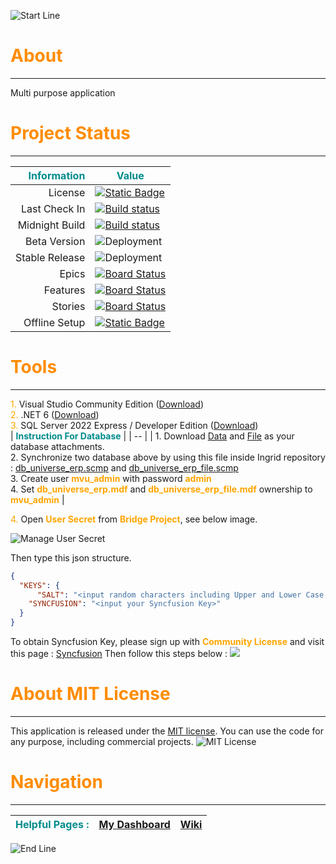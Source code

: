 ![Start Line](https://res.cloudinary.com/cagakmelon/image/upload/v1686057819/apps/ingrid-assets/readme.md/readme.md.png)

#   <span style="color:darkorange">**About**</span>
----
Multi purpose application

#   <span style="color:darkorange">**Project Status**</span>
---
| <span style="color:darkcyan">Information</span> | <span style="color:darkcyan">Value</span> |
|--:|--|
|License| [![Static Badge](https://img.shields.io/badge/License-MIT-blue)](https://opensource.org/license/mit/) |
|Last Check In| [![Build status](https://cagakmelon.visualstudio.com/Ingrid/_apis/build/status/www.iupdt.my.id/scheduled/CI-Build)](https://cagakmelon.visualstudio.com/Ingrid/_build/latest?definitionId=8) |
|Midnight Build| [![Build status](https://cagakmelon.visualstudio.com/Ingrid/_apis/build/status/www.iupdt.my.id/scheduled/Midnight-Build-Beta)](https://cagakmelon.visualstudio.com/Ingrid/_build/latest?definitionId=1) |
|Beta Version| ![Deployment](https://cagakmelon.vsrm.visualstudio.com/_apis/public/Release/badge/b18fd3bc-9ceb-49c2-a02c-ceaf5dd627ef/1/2) |
|Stable Release| ![Deployment](https://cagakmelon.vsrm.visualstudio.com/_apis/public/Release/badge/b18fd3bc-9ceb-49c2-a02c-ceaf5dd627ef/2/3) |
|Epics| [![Board Status](https://cagakmelon.visualstudio.com/b18fd3bc-9ceb-49c2-a02c-ceaf5dd627ef/d8d5eb94-3f20-4331-b741-a71cad549752/_apis/work/boardbadge/618e4563-8610-4e05-baa7-5e30f40ea320?columnOptions=1)](https://cagakmelon.visualstudio.com/b18fd3bc-9ceb-49c2-a02c-ceaf5dd627ef/_boards/board/t/d8d5eb94-3f20-4331-b741-a71cad549752/Epics/) |
|Features| [![Board Status](https://cagakmelon.visualstudio.com/b18fd3bc-9ceb-49c2-a02c-ceaf5dd627ef/d8d5eb94-3f20-4331-b741-a71cad549752/_apis/work/boardbadge/e555542b-4c40-4b49-839c-9f4f3facb8ff?columnOptions=1)](https://cagakmelon.visualstudio.com/b18fd3bc-9ceb-49c2-a02c-ceaf5dd627ef/_boards/board/t/d8d5eb94-3f20-4331-b741-a71cad549752/Features/) |
|Stories| [![Board Status](https://cagakmelon.visualstudio.com/b18fd3bc-9ceb-49c2-a02c-ceaf5dd627ef/d8d5eb94-3f20-4331-b741-a71cad549752/_apis/work/boardbadge/531d42ad-5741-4fbf-b551-86a086c98e7f?columnOptions=1)](https://cagakmelon.visualstudio.com/b18fd3bc-9ceb-49c2-a02c-ceaf5dd627ef/_boards/board/t/d8d5eb94-3f20-4331-b741-a71cad549752/Stories/) |
|Offline Setup| [![Static Badge](https://img.shields.io/badge/Download-Installer-gold)](https://www.iupdt.my.id/Ingrid.zip) |

#   <span style="color:darkorange">**Tools**</span>
----
<span style="color:orange">1.</span>	Visual Studio Community Edition ([Download](https://visualstudio.microsoft.com/downloads/)) <br/>
<span style="color:orange">2.</span>	.NET 6 ([Download](https://dotnet.microsoft.com/en-us/download/dotnet/6.0))<br/>
<span style="color:orange">3.</span>  SQL Server 2022 Express / Developer Edition ([Download](https://www.microsoft.com/en-us/sql-server/sql-server-downloads))<br/>
| <span style="color:darkcyan">**Instruction For Database**</span> |
| -- |
| 1. Download [Data](https://cagakmelon.visualstudio.com/Ingrid/_versionControl?version=T&path=%24/Ingrid/Database/SQL%20Server/DatabaseSchema_Data/File/db_universe_erp.mdf) and [File](https://cagakmelon.visualstudio.com/b18fd3bc-9ceb-49c2-a02c-ceaf5dd627ef/_apis/tfvc/items?path=%24/Ingrid/Database/SQL%20Server/DatabaseSchema_File/File/db_universe_erp_file.mdf&versionDescriptor%5BversionOptions%5D=0&versionDescriptor%5BversionType%5D=5&versionDescriptor%5Bversion%5D=&%24format=octetStream&api-version=5.0&download=true) as your database attachments. <br/>2. Synchronize two database above by using this file inside Ingrid repository : [db_universe_erp.scmp](https://cagakmelon.visualstudio.com/Ingrid/_versionControl?path=%24/Ingrid/Database/SQL%20Server/DatabaseSchema_Data/db_universe_erp.scmp) and [db_universe_erp_file.scmp](https://cagakmelon.visualstudio.com/Ingrid/_versionControl?path=%24/Ingrid/Database/SQL%20Server/DatabaseSchema_File/db_universe_erp_file.scmp) <br/>3. Create user <span style="color:orange">**mvu_admin**</span> with password <span style="color:orange">**admin**</span> <br/>4. Set <span style="color:orange">**db_universe_erp.mdf**</span> and <span style="color:orange">**db_universe_erp_file.mdf**</span> ownership to <span style="color:orange">**mvu_admin**</span> |

<span style="color:orange">4.</span> Open <span style="color:orange">**User Secret**</span> from <span style="color:orange">**Bridge Project**</span>, see below image.

![Manage User Secret](https://res.cloudinary.com/cagakmelon/image/upload/v1696932706/apps/ingrid-assets/readme.md/manage_user_secret.png)


Then type this json structure.
``` json
{
  "KEYS": {
	  "SALT": "<input random characters including Upper and Lower Case, Symbols and Space>",
    "SYNCFUSION": "<input your Syncfusion Key>"
  }
}
```

To obtain Syncfusion Key, please sign up with <span style="color:orange">**Community License**</span> and visit this page : [Syncfusion](https://www.syncfusion.com/account/downloads)
Then follow this steps below :
![](https://res.cloudinary.com/cagakmelon/image/upload/v1696932718/apps/ingrid-assets/readme.md/get_license_key.png)

#   <span style="color:darkorange">**About MIT License**</span>
----
This application is released under the [MIT license]($/Ingrid/LICENSE). You can use the code for any purpose, including commercial projects.
![MIT License](https://res.cloudinary.com/cagakmelon/image/upload/v1697064703/apps/ingrid-assets/readme.md/license.png)

#   <span style="color:darkorange">**Navigation**</span>
----
| <span style="color:darkcyan">Helpful Pages :</span> | [My Dashboard](https://cagakmelon.visualstudio.com/Ingrid/_dashboards/dashboard/0985ae4c-795d-4346-a81d-dcb33669aa7d) | [Wiki](https://cagakmelon.visualstudio.com/Ingrid/_wiki/wikis/Ingrid.wiki/1/Ingrid-WIKI) |
| -- | -- | -- |

![End Line](https://res.cloudinary.com/cagakmelon/image/upload/v1686057819/apps/ingrid-assets/readme.md/readme.md.png)